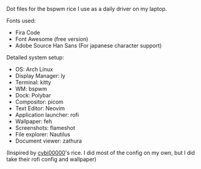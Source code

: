 Dot files for the bspwm rice I use as a daily driver on my laptop.

Fonts used:
- Fira Code
- Font Awesome (free version)
- Adobe Source Han Sans (For japanese character support)

Detailed system setup:
- OS: Arch Linux
- Display Manager: ly
- Terminal: kitty
- WM: bspwm
- Dock: Polybar
- Compositor: picom
- Text Editor: Neovim
- Application launcher: rofi
- Wallpaper: feh
- Screenshots: flameshot
- File explorer: Nautilus
- Document viewer: zathura

(Inspired by [cybi00000](https://github.com/cybi00000/Normie-rice)'s rice. I did most of the config on my own, but I did take their rofi config and wallpaper)
